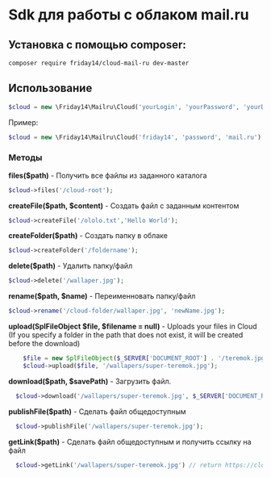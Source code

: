 # Sdk для работы с облаком  mail.ru

## Установка с помощью composer:
``` bash
composer require friday14/cloud-mail-ru dev-master
```

## Использование

``` php
$cloud = new \Friday14\Mailru\Cloud('yourLogin', 'yourPassword', 'yourDomain');
``` 
Пример:
``` php
$cloud = new \Friday14\Mailru\Cloud('friday14', 'password', 'mail.ru');
```

### Методы

**files($path)**  - Получить все файлы из заданного каталога
``` php
$cloud->files('/cloud-root');
```

**createFile($path, $content)** - Создать файл с заданным контентом
``` php
$cloud->createFile('/ololo.txt','Hello World');
```

**createFolder($path)** - Создать папку в облаке
``` php
$cloud->createFolder('/foldername');
```

**delete($path)** - Удалить папку/файл
``` php 
$cloud->delete('/wallaper.jpg');
```

**rename($path, $name)** - Переименновать папку/файл
``` php
$cloud->rename('/cloud-folder/wallaper.jpg', 'newName.jpg');
```

 **upload(SplFileObject $file, $filename = null)**  - Uploads your files in Cloud (If you specify a folder in the path that does not exist, it will be created before the download)
``` php
    $file = new SplFileObject($_SERVER['DOCUMENT_ROOT'] . '/teremok.jpg');
    $cloud->upload($file, '/wallapers/super-teremok.jpg');
```

 **download($path, $savePath)**  - Загрузить файл.
``` php 
  $cloud->download('/wallapers/super-teremok.jpg', $_SERVER['DOCUMENT_ROOT'] . '/folder/filename.format');
```

 **publishFile($path)**  - Сделать файл общедоступным
``` php
  $cloud->publishFile('/wallapers/super-teremok.jpg');
```

 **getLink($path)**  - Сделать файл общедоступным и получить ссылку на файл
``` php
  $cloud->getLink('/wallapers/super-teremok.jpg') // return https://cloclo4.cloud.mail.ru/thumb/xw1/wallapers/super-teremok.jpg
```
